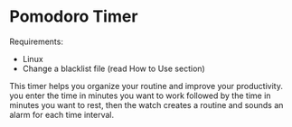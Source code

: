 # Pomodoro Timer

Requirements: 
- Linux
- Change a blacklist file (read How to Use section)


This timer helps you organize your routine and improve your productivity. you enter the time in minutes you want to work followed by the time in minutes you want to rest, then the watch creates a routine and sounds an alarm for each time interval.
